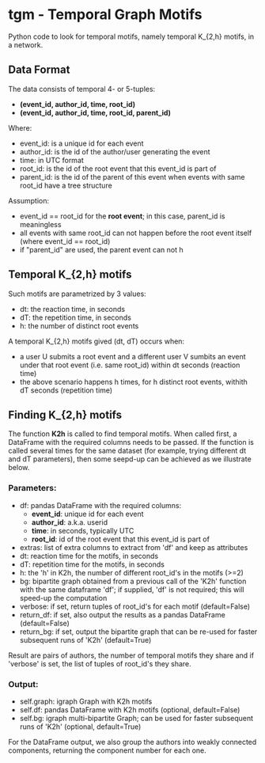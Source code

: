 # tgm - Temporal Graph Motifs

Python code to look for temporal motifs, namely temporal K_{2,h} motifs, in a network. 

## Data Format

The data consists of temporal 4- or 5-tuples:
* **(event_id, author_id, time, root_id)**
* **(event_id, author_id, time, root_id, parent_id)**

Where:
* event_id: is a unique id for each event
* author_id: is the id of the author/user generating the event
* time: in UTC format
* root_id: is the id of the root event that this event_id is part of
* parent_id: is the id of the parent of this event when events with same root_id have a tree structure

Assumption:
* event_id == root_id for the **root event**; in this case, parent_id is meaningless
* all events with same root_id can not happen before the root event itself (where event_id == root_id)
* if "parent_id" are used, the parent event can not h

## Temporal K_{2,h} motifs

Such motifs are parametrized by 3 values:
* dt: the reaction time, in seconds
* dT: the repetition time, in seconds
* h: the number of distinct root events

A temporal K_{2,h} motifs gived (dt, dT) occurs when:
* a user U submits a root event and a different user V sumbits an event under that root event (i.e. same root_id) within dt seconds (reaction time)
* the above scenario happens h times, for h distinct root events, withith dT seconds (repetition time)

## Finding K_{2,h} motifs

The function **K2h** is called to find temporal motifs. When called first, a DataFrame with the required columns needs to be passed. If the function is called several times for the same dataset (for example, trying different dt and dT parameters), then some seepd-up can be achieved as we illustrate below.

### Parameters:

* df: pandas DataFrame with the required columns:
  * **event_id**: unique id for each event
  * **author_id**: a.k.a. userid
  * **time**: in seconds, typically UTC
  * **root_id**: id of the root event that this event_id is part of
* extras: list of extra columns to extract from 'df' and keep as attributes
* dt: reaction time for the motifs, in seconds
* dT: repetition time for the motifs, in seconds
* h: the 'h' in K2h, the number of different root_id's in the motifs (>=2)
* bg: bipartite graph obtained from a previous call of the 'K2h' function with the same dataframe 'df'; if supplied, 'df' is not required; this will speed-up the computation
* verbose: if set, return tuples of root_id's for each motif (default=False)
* return_df: if set, also output the results as a pandas DataFrame (default=False)
* return_bg: if set, output the bipartite graph that can be re-used for faster subsequent runs of 'K2h' (default=True)

Result are pairs of authors, the number of temporal motifs they share and if 'verbose' is set, the list of tuples of root_id's they share. 

### Output:    
* self.graph: igraph Graph with K2h motifs
* self.df: pandas DataFrame with K2h motifs (optional, default=False)
* self.bg: igraph multi-bipartite Graph; can be used for faster subsequent runs of 'K2h' (optional, default=True)

For the DataFrame output, we also group the authors into weakly connected components, returning the component number for each one.


